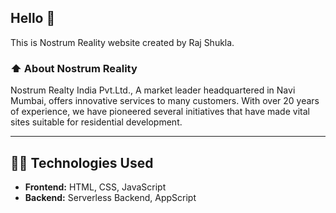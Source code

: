<h2>Hello 👋</h2>
<p>This is Nostrum Reality website created by Raj Shukla.</p>

<h3>⬆️ About Nostrum Reality</h3>
<p>Nostrum Realty India Pvt.Ltd.,
A market leader headquartered in Navi Mumbai, offers innovative services to many customers. With over 20 years of experience, we have pioneered several initiatives that have made vital sites suitable for residential development.</p>
<!-- Checkout the Website: <a href="http://yaaraa.in/" target="_">YaaRaa.in</a> -->
<hr />

<h2>🧑‍💻 Technologies Used</h2>
<ul>
    <li><b>Frontend:</b> HTML, CSS, JavaScript</li>
    <li><b>Backend:</b> Serverless Backend, AppScript  </li>
</ul>

<p></p>
